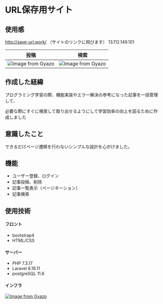 # URL保存用サイト

## 使用感

http://save-url.work/          （サイトのリンクに飛びます）
13.112.149.101

|投稿|検索|
|---|---|
|![Image from Gyazo](https://i.gyazo.com/0dfdc5b3fd70ef8c6ccb6a7b09d11723.gif)|![Image from Gyazo](https://i.gyazo.com/61e6c3c31a359656b6df0c9a69192f37.gif)

## 作成した経緯


プログラミング学習の際、機能実装やエラー解決の参考になった記事を一括管理して、

必要な際にすぐに検索して取り出せるようにして学習効率の向上を図るために作成しました


## 意識したこと
できるだけページ遷移を行わないシンプルな設計を心がけました。

## 機能

- ユーザー登録、ログイン
- 記事投稿、削除
- 記事一覧表示（ページネーション）
- 記事検索

## 使用技術

#### フロント
- bootstrap4
- HTML/CSS

#### サーバー
- PHP 7.3.17
- Laravel 6.18.11
- postgreSQL 11.6

#### インフラ

[![Image from Gyazo](https://i.gyazo.com/3a5bc34430e7f8da0fd5e698585be81d.png)](https://gyazo.com/3a5bc34430e7f8da0fd5e698585be81d)
